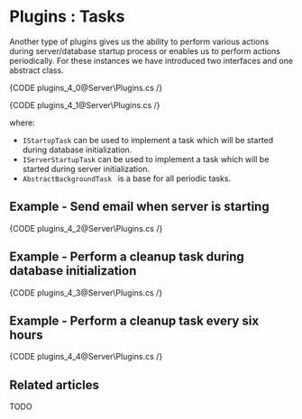 # Plugins : Tasks

Another type of plugins gives us the ability to perform various actions during server/database startup process or enables us to perform actions periodically. For these instances we have introduced two interfaces and one abstract class.

{CODE plugins_4_0@Server\Plugins.cs /}

{CODE plugins_4_1@Server\Plugins.cs /}

where:   
* `IStartupTask` can be used to implement a task which will be started during database initialization.   
* `IServerStartupTask` can be used to implement a task which will be started during server initialization.    
* `AbstractBackgroundTask ` is a base for all periodic tasks.    

## Example - Send email when server is starting

{CODE plugins_4_2@Server\Plugins.cs /}

## Example - Perform a cleanup task during database initialization

{CODE plugins_4_3@Server\Plugins.cs /}

## Example - Perform a cleanup task every six hours

{CODE plugins_4_4@Server\Plugins.cs /}

## Related articles

TODO